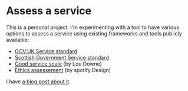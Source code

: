 # Assess a service

This is a personal project. I'm experimenting with a tool to have various options to assess a service using existing frameworks and tools publicly available:

- [GOV.UK Service standard](https://www.gov.uk/service-manual/service-standard)
- [Scottish Government Service standard](https://www.gov.scot/publications/digital-scotland-service-standard/)
- [Good service scale](https://good.services/the-good-services-scale) (by Lou Downe)
- [Ethics assessement](https://spotify.design/article/investigating-consequences-with-our-ethics-assessment) (by spotify.Design)


I have [a blog post about it](https://blog.chezleskrus.com/2020/11/15/assess-a-service/).

